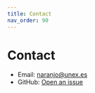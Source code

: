 ```yaml
---
title: Contact
nav_order: 90
---
```


# Contact

- Email: [naranjo@unex.es](mailto:naranjo@unex.es?subject=[DiCoSTEM-TT]%20Contact)
- GitHub: [Open an issue](https://github.com/<your-user>/<your-repo>/issues)